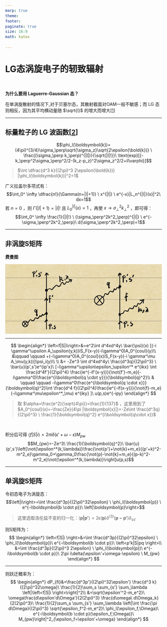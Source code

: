 ```yaml
---
marp: true
theme: 
footer:
paginate: true
size: 16:9
math: katex

---
```

<style>
img[alt~="center"] {
  display: block;
  margin: 0 auto;
}
</style>
<!-- 使图像可以居中 -->

<!-- _footer: ref [[1]]: KARLOVETS D V, SERBO V G, 2020. Effects of the transverse coherence length in relativistic collisions[J/OL]. Physical Review D, 101(7): 076009.-->

# LG态涡旋电子的轫致辐射

<br>

**为什么要用 Laguerre-Gaussian 态？**
<br>

在单涡旋散射的情况下,对于贝塞尔态，其散射截面对OAM一般不敏感；而 LG 态则相反，因为其平均横动量随 $\sqrt{l}$ 的增大而增大[[1]]

[1]:ref/Karlovets%20和%20Serbo%20-%202020%20-%20Effects%20of%20the%20transverse%20coherence%20length%20in%20rela.pdf

---
## 标量粒子的 LG 波函数[[2]]
<!-- _footer: ref [[2]]: KARLOVETS D, 2018. Relativistic vortex electrons: Paraxial versus nonparaxial regimes[J/OL]. Physical Review A, 98(1): 012137. -->

$$\phi_l(\boldsymbol{k})=(4\pi)^{3/4}\sigma_\perp\sqrt{\sigma_z}\sqrt{2\epsilon(\bold{k})} \ \frac{(\sigma_\perp k_\perp)^{|l|}}{\sqrt{|l|!}}\  \text{exp}[{-k_\perp^2\sigma_\perp^2/2-(k_z-p_z)^2\sigma_z^2/2+il\varphi}]$$
> $\int \dfrac{d^3 k}{(2\pi)^3 2\epsilon(\bold{k})} |\phi_l(\boldsymbol{k})|^2=1$

广义拉盖尔多项式有：
  $$\int_0^ \infty  \dfrac{n!}{\Gamma(n+|l|+1)} \ x^{|l|} \ e^{-x}|L_n^{|l|}(x)|^2\ dx=1$$
若 $n=0$ ，则 $\Gamma(|l|+1)=|l|!$ 且 $L_{0}^{|l|}(x)=1$ ，再使 $x\rightarrow \sigma_\perp^2k^2_\perp$ ，即可得：
$$\int_0^ \infty  \frac{1}{|l|!} \ (\sigma_\perp^2k^2_\perp)^{|l|} \ e^{-\sigma_\perp^2k^2_\perp}\ d(\sigma_\perp^2k^2_\perp)=1$$
<!-- 横向是n=0的拉盖尔态 -->
<!-- 而z方向则是一个高斯波包 -->
[2]:ref/Karlovets%20-%202018%20-%20Relativistic%20vortex%20electrons%20Paraxial%20versus%20non.pdf

---
## 非涡旋S矩阵
**费曼图**


![w:800 center](D0D36BD1A0C4382F30A1C7BE514F820E.png)

---
<!-- $S=\bold{1}+iT \rightarrow \left<f|S|i\right>=\left<f|\bold{1}|i\right>+\left<f|iT|i\right>=\left<f|iT|i\right>$ -->
$$
\begin{align*}
  \left<f|S|i\right>&=e^2\int d^4xd^4y\  \bar{\psi}(x) [(-i \gamma^\upsilon A_\upsilon(y,k))iS_F(x-y)(-i\gamma^0)A_0^{coul}(y)\\
  &\qquad \qquad  +(-i\gamma^0)A_0^{coul}(x)iS_F(x-y)(-i \gamma^\mu A_\mu(y,k))]\psi_i(y)\\ \\
  &= -Ze^3 \int d^4xd^4y\ \frac{d^3q}{(2\pi)^3} \ \bar{u}(p',s')e^{ip'x}\ [-i\gamma^\upsilon\epsilon_\upsilon^* e^{ikx} \int \frac{d^4f'}{(2\pi)^4} \frac{ie^{-if'(x-y)}}{\not{f'}-m_e}(-i\gamma^0)\frac{e^{i\boldsymbol{q \cdot y}}}{\boldsymbol{q}^2}\\
  & \qquad \qquad -i\gamma^0\frac{e^{i\boldsymbol{q \cdot x}}}{\boldsymbol{q}^2}\int \frac{d^4 f}{(2\pi)^4}\frac{ie^{-if(x-y)}}{\not{f}-m_e}(-i\gamma^\mu\epsilon^*_\mu) e^{iky} ]\ u(p,s)e^{-ipy}
\end{align*}
$$

> 取 $\alpha=\frac{e^2}{\sqrt{4\pi}}=\frac{1}{137}$ ，这里用到了 $A_0^{coul}(x)=-\frac{Ze}{4\pi |\boldsymbol{x}|}=-Ze\int \frac{d^3q}{(2\pi)^3} \ \frac{1}{\boldsymbol{q}^2} e^{i\boldsymbol{q\cdot x}}$

<br>


积分后可得 $\left<f|S|i \right>=2\pi i \delta(\epsilon'+\omega-\epsilon)M_{pw}$
$$M_{pw}=-Ze^3\ \frac{1}{\boldsymbol{q}^2}\ \bar{u}(p',s')\left[\not{\epsilon^*(k,\lambda)}\frac{\not{p'}+\not{k}+m_e}{(p'+k)^2-m^2_e}\gamma_0+\gamma_0\frac{\not{p}-\not{k}+m_e}{(p-k)^2-m^2_e}\not{\epsilon^*(k,\lambda)}\right]u(p,s)$$

---
## 单涡旋S矩阵
令初态电子为涡旋态：
$$\left|i\right>=\int \frac{d^3p}{(2\pi)^32\epsilon} \ \phi_l(\boldsymbol{p}) \ e^{-i\boldsymbol{b \cdot p}}\ \left|\boldsymbol{p}\right>$$
> 这里选取洛伦兹不变的归一化：$\left<\boldsymbol{p|p'}\right>=2\epsilon(\boldsymbol{p})\delta^{(3)}(\boldsymbol{p-p'})\delta_{ss'}$

则S矩阵为：
$$
\begin{align*}
  \left<f|S|i \right>&=\int \frac{d^3p}{(2\pi)^32\epsilon} \ \phi_l(\boldsymbol{p})\  e^{-i\boldsymbol{b \cdot p}}\  \left<p'k|S|pq \right>\\
  &=\int  \frac{d^3p}{(2\pi)^3 2\epsilon} \ \phi_l(\boldsymbol{p})\ e^{-i\boldsymbol{b \cdot p}}\  2\pi i\delta(\epsilon'+\omega-\epsilon) \ M_{pw}
\end{align*}
$$

---
则跃迁概率为：
$$
\begin{align*}
  dP_{fi}&=\frac{d^3p'}{(2\pi)^32\epsilon'} \frac{d^3 k}{(2\pi)^32\omega}\ \frac{1}{2}\sum_s \sum_{s'} \sum_\lambda \left|\left<f|S|i \right>\right|^2\\
  &=\sqrt{\epsilon'^2-m_e^2}\ \omega\frac{d\epsilon'd\Omega'}{2(2\pi)^3} \frac{d\omega\  d\Omega_k}{2(2\pi)^3}\ \frac{1}{2}\sum_s \sum_{s'} \sum_\lambda \left|\int  \frac{\pi  d\Omega}{(2\pi)^3} \sqrt{\epsilon_f^2-m_e^2}\ \phi_l(\epsilon_f,\Omega)\ e^{-i\boldsymbol{b \cdot p}(\epsilon_f,\Omega)}\ M_{pw}\right|^2_{\epsilon_f=\epsilon'+\omega}
\end{align*}
$$
